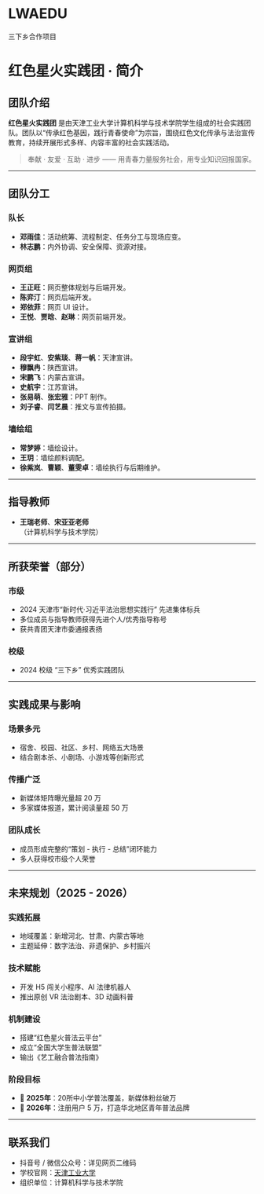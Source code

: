 # LWAEDU

三下乡合作项目

# 红色星火实践团 · 简介

## 团队介绍

**红色星火实践团** 是由天津工业大学计算机科学与技术学院学生组成的社会实践团队。团队以“传承红色基因，践行青春使命”为宗旨，围绕红色文化传承与法治宣传教育，持续开展形式多样、内容丰富的社会实践活动。

> 奉献 · 友爱 · 互助 · 进步 —— 用青春力量服务社会，用专业知识回报国家。

---

## 团队分工

### 队长

- **邓雨佳**：活动统筹、流程制定、任务分工与现场应变。
- **林志鹏**：内外协调、安全保障、资源对接。

### 网页组

- **王正旺**：网页整体规划与后端开发。
- **陈弈汀**：网页后端开发。
- **郑依菲**：网页 UI 设计。
- **王悦**、**贾晗**、**赵琳**：网页前端开发。

### 宣讲组

- **段宇虹**、**安紫琰**、**蒋一帆**：天津宣讲。
- **穆飘冉**：陕西宣讲。
- **宋鹏飞**：内蒙古宣讲。
- **史航宇**：江苏宣讲。
- **张易萌**、**张宏雅**：PPT 制作。
- **刘子睿**、**闫艺晨**：推文与宣传拍摄。

### 墙绘组

- **常梦婷**：墙绘设计。
- **王玥**：墙绘颜料调配。
- **徐紫岚**、**曹颖**、**董雯卓**：墙绘执行与后期维护。

---

## 指导教师

- **王瑞老师**、**宋亚亚老师**  
（计算机科学与技术学院）

---

## 所获荣誉（部分）

### 市级

- 2024 天津市“新时代·习近平法治思想实践行” 先进集体标兵
- 多位成员与指导教师获得先进个人/优秀指导称号
- 获共青团天津市委通报表扬

### 校级

- 2024 校级 “三下乡” 优秀实践团队

---

## 实践成果与影响

### 场景多元

- 宿舍、校园、社区、乡村、网络五大场景
- 结合剧本杀、小剧场、小游戏等创新形式

### 传播广泛

- 新媒体矩阵曝光量超 20 万
- 多家媒体报道，累计阅读量超 50 万

### 团队成长

- 成员形成完整的“策划 - 执行 - 总结”闭环能力
- 多人获得校市级个人荣誉

---

## 未来规划（2025 - 2026）

### 实践拓展

- 地域覆盖：新增河北、甘肃、内蒙古等地
- 主题延伸：数字法治、非遗保护、乡村振兴

### 技术赋能

- 开发 H5 闯关小程序、AI 法律机器人
- 推出原创 VR 法治剧本、3D 动画科普

### 机制建设

- 搭建“红色星火普法云平台”
- 成立“全国大学生普法联盟”
- 输出《艺工融合普法指南》

### 阶段目标

- 📌 **2025年**：20所中小学普法覆盖，新媒体粉丝破万  
- 📌 **2026年**：注册用户 5 万，打造华北地区青年普法品牌

---

## 联系我们

- 抖音号 / 微信公众号：详见网页二维码  
- 学校官网：[天津工业大学](https://www.tiangong.edu.cn/mainm.htm)  
- 组织单位：计算机科学与技术学院  

